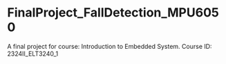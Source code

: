 # FinalProject_FallDetection_MPU6050
A final project for course: Introduction to Embedded System.
Course ID: 2324II_ELT3240_1
